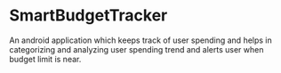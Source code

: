 # SmartBudgetTracker

An android application which keeps track of user spending and helps in categorizing and analyzing user spending trend and alerts user when budget limit is near.
